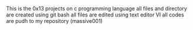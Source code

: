 This is the 0x13 projects on c programming language 
all files and directory are created using git bash 
all files are edited using text editor VI
all codes are pudh to my repository (massive001)
